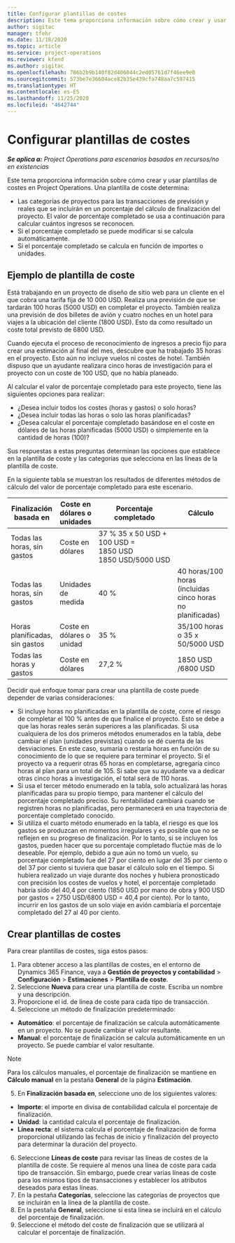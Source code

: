 ```yaml
---
title: Configurar plantillas de costes
description: Este tema proporciona información sobre cómo crear y usar plantillas de costes en Project Operations.
author: sigitac
manager: tfehr
ms.date: 11/18/2020
ms.topic: article
ms.service: project-operations
ms.reviewer: kfend
ms.author: sigitac
ms.openlocfilehash: 786b2b9b140f82d406044c2ed05761d7f46ee9e0
ms.sourcegitcommit: 573be7e36604ace82b35e439cfa748aa7c587415
ms.translationtype: HT
ms.contentlocale: es-ES
ms.lasthandoff: 11/25/2020
ms.locfileid: "4642744"
---
```

# <a name="set-up-cost-templates"></a>Configurar plantillas de costes

_**Se aplica a:** Project Operations para escenarios basados en recursos/no en existencias_


Este tema proporciona información sobre cómo crear y usar plantillas de costes en Project Operations. Una plantilla de coste determina:

- Las categorías de proyectos para las transacciones de previsión y reales que se incluirán en un porcentaje del cálculo de finalización del proyecto. El valor de porcentaje completado se usa a continuación para calcular cuántos ingresos se reconocen.
- Si el porcentaje completado se puede modificar si se calcula automáticamente.
- Si el porcentaje completado se calcula en función de importes o unidades.

## <a name="cost-template-example"></a>Ejemplo de plantilla de coste

Está trabajando en un proyecto de diseño de sitio web para un cliente en el que cobra una tarifa fija de 10 000 USD. Realiza una previsión de que se tardarán 100 horas (5000 USD) en completar el proyecto. También realiza una previsión de dos billetes de avión y cuatro noches en un hotel para viajes a la ubicación del cliente (1800 USD). Esto da como resultado un coste total previsto de 6800 USD.

Cuando ejecuta el proceso de reconocimiento de ingresos a precio fijo para crear una estimación al final del mes, descubre que ha trabajado 35 horas en el proyecto. Esto aún no incluye vuelos ni costes de hotel. También dispuso que un ayudante realizara cinco horas de investigación para el proyecto con un coste de 100 USD, que no había planeado.

Al calcular el valor de porcentaje completado para este proyecto, tiene las siguientes opciones para realizar:

- ¿Desea incluir todos los costes (horas y gastos) o solo horas?
- ¿Desea incluir todas las horas o solo las horas planificadas?
- ¿Desea calcular el porcentaje completado basándose en el coste en dólares de las horas planificadas (5000 USD) o simplemente en la cantidad de horas (100)?

Sus respuestas a estas preguntas determinan las opciones que establece en la plantilla de coste y las categorías que selecciona en las líneas de la plantilla de coste.

En la siguiente tabla se muestran los resultados de diferentes métodos de cálculo del valor de porcentaje completado para este escenario.

| Finalización basada en | Coste en dólares o unidades | Porcentaje completado | Cálculo |
| --- | --- | --- | --- |
| Todas las horas, sin gastos | Coste en dólares | 37 % 35 x 50 USD + 100 USD = 1850 USD 1850 USD/5000 USD |
| Todas las horas, sin gastos | Unidades de medida | 40 % | 40 horas/100 horas (incluidas cinco horas no planificadas) |
| Horas planificadas, sin gastos | Coste en dólares o unidad | 35 % | 35/100 horas o 35 x 50/5000 USD |
| Todas las horas y gastos | Coste en dólares | 27,2 % | 1850 USD /6800 USD |

Decidir qué enfoque tomar para crear una plantilla de coste puede depender de varias consideraciones:

- Si incluye horas no planificadas en la plantilla de coste, corre el riesgo de completar el 100 % antes de que finalice el proyecto. Esto se debe a que las horas reales serán superiores a las planificadas. Si usa cualquiera de los dos primeros métodos enumerados en la tabla, debe cambiar el plan (unidades previstas) cuando se dé cuenta de las desviaciones. En este caso, sumaría o restaría horas en función de su conocimiento de lo que se requiere para terminar el proyecto. Si el proyecto va a requerir otras 65 horas en completarse, agregaría cinco horas al plan para un total de 105. Si sabe que su ayudante va a dedicar otras cinco horas a investigación, el total será de 110 horas.
- Si usa el tercer método enumerado en la tabla, solo actualizará las horas planificadas para su propio tiempo, para mantener el cálculo del porcentaje completado preciso. Su rentabilidad cambiará cuando se registren horas no planificadas, pero permanecerá en una trayectoria de porcentaje completado conocido.
- Si utiliza el cuarto método enumerado en la tabla, el riesgo es que los gastos se produzcan en momentos irregulares y es posible que no se reflejen en su progreso de finalización. Por lo tanto, si se incluyen los gastos, pueden hacer que su porcentaje completado fluctúe más de lo deseable. Por ejemplo, debido a que aún no tomó un vuelo, su porcentaje completado fue del 27 por ciento en lugar del 35 por ciento o del 37 por ciento si tuviera que basar el cálculo solo en el tiempo. Si hubiera realizado un viaje durante dos noches y hubiera pronosticado con precisión los costes de vuelos y hotel, el porcentaje completado habría sido del 40,4 por ciento (1850 USD por mano de obra y 900 USD por gastos = 2750 USD/6800 USD = 40,4 por ciento). Por lo tanto, incurrir en los gastos de un solo viaje en avión cambiaría el porcentaje completado del 27 al 40 por ciento.

## <a name="create-cost-templates"></a>Crear plantillas de costes
Para crear plantillas de costes, siga estos pasos:

1. Para obtener acceso a las plantillas de costes, en el entorno de Dynamics 365 Finance, vaya a **Gestión de proyectos y contabilidad** > **Configuración** > **Estimaciones** > **Plantilla de coste**.
2. Seleccione **Nueva** para crear una plantilla de coste. Escriba un nombre y una descripción.
3. Proporcione el id. de línea de coste para cada tipo de transacción.
4. Seleccione un método de finalización predeterminado:

  - **Automático**: el porcentaje de finalización se calcula automáticamente en un proyecto. No se puede cambiar el valor resultante.
  - **Manual**: el porcentaje de finalización se calcula automáticamente en un proyecto. Se puede cambiar el valor resultante.

  > [!NOTE]
  > Para los cálculos manuales, el porcentaje de finalización se mantiene en **Cálculo manual** en la pestaña **General** de la página **Estimación**.

5. En **Finalización basada en**, seleccione uno de los siguientes valores:

  - **Importe**: el importe en divisa de contabilidad calcula el porcentaje de finalización.
  - **Unidad**: la cantidad calcula el porcentaje de finalización.
  - **Línea recta**: el sistema calcula el porcentaje de finalización de forma proporcional utilizando las fechas de inicio y finalización del proyecto para determinar la duración del proyecto.

6. Seleccione **Líneas de coste** para revisar las líneas de costes de la plantilla de coste. Se requiere al menos una línea de coste para cada tipo de transacción. Sin embargo, puede crear varias líneas de coste para los mismos tipos de transacciones y establecer los atributos deseados para estas líneas.
7. En la pestaña **Categorías**, seleccione las categorías de proyectos que se incluirán en la línea de la plantilla de coste.
8. En la pestaña **General**, seleccione si esta línea se incluirá en el cálculo del porcentaje de finalización.
9. Seleccione el método del coste de finalización que se utilizará al calcular el porcentaje de finalización.
